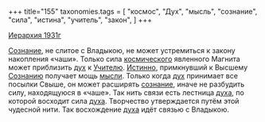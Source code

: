 +++
title="155"
taxonomies.tags = [
 "космос",
 "Дух",
 "мысль",
 "сознание",
 "сила",
 "истина",
 "учитель",
 "закон",
]
+++

[Иерархия 1931г](/agni/1931)

[Сознание](/tags/[сознание](/tags/сознание)), не слитое с Владыкою, не может устремиться к закону накопления «чаши». Только сила [космического](/tags/космос) явленного Магнита может приблизить [дух](/tags/Дух) к [Учителю](/tags/учитель). [Истинно](/tags/истина), примкнувший к Высшему [Сознанию](/tags/[сознание](/tags/сознание)) получает мощь [мысли](/tags/мысль). Только когда [дух](/tags/Дух) принимает все посылки Свыше, он может расширять [сознание](/tags/сознание), иначе не разбудить силу, находящуюся в «чаше». Так нить связи есть лестница [духа](/tags/Дух), по которой восходит сила [духа](/tags/Дух). Творчество утверждается путём этой чудесной нити. Так восхождение [духа](/tags/Дух) идёт связью с Владыкою.   

